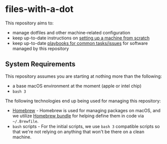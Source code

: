 # files-with-a-dot

This repository aims to:
* manage dotfiles and other machine-related configuration
* keep up-to-date instructions on [setting up a machine from scratch](./docs/machine_setup.md)
* keep up-to-date [playbooks for common tasks/issues](./docs/playbooks) for software managed by this repository

## System Requirements

This repository assumes you are starting at nothing more than the following:

* a base macOS environment at the moment (apple or intel chip)
* `bash 3`

The following technologies end up being used for managing this repository:

* [Homebrew](https://brew.sh/) - Homebrew is used for managing packages on macOS, and we utilize [Homebrew bundle](https://github.com/Homebrew/homebrew-bundle) for helping define them in code via `~/.Brewfile`.
* `bash` scripts - For the initial scripts, we use `bash 3` compatible scripts so that we're not relying on anything that won't be there on a clean machine.
